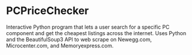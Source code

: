 # PCPriceChecker
Interactive Python program that lets a user search for a specific PC component and get the cheapest listings across the internet. Uses Python and the BeautifulSoup3 API to web scrape on Newegg.com, Microcenter.com, and Memoryexpress.com.
